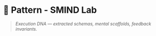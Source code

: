 # 📜 Pattern - SMIND Lab

> _Execution DNA — extracted schemas, mental scaffolds, feedback invariants._
